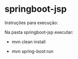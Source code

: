# springboot-jsp

Instruções para execução:

Na pasta springboot-jsp executar:

- mvn clean install

- mvn spring-boot:run